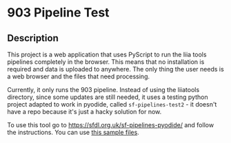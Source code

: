 # 903 Pipeline Test

## Description

This project is a web application that uses PyScript to run the liia tools pipelines completely in the browser. This means that no installation is required and data is uploaded to anywhere. The only thing the user needs is a web browser and the files that need processing.

Currently, it only runs the 903 pipeline. Instead of using the liiatools directory, since some updates are still needed, it uses a testing python project adapted to work in pyodide, called `sf-pipelines-test2` - it doesn't have a repo because it's just a hacky solution for now.


To use this tool go to https://sfdl.org.uk/sf-pipelines-pyodide/ and follow the instructions. You can use [this sample files](/samples/).


